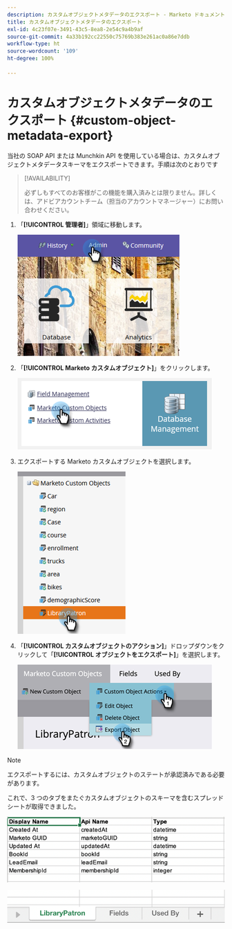 ```yaml
---
description: カスタムオブジェクトメタデータのエクスポート - Marketo ドキュメント - 製品ドキュメント
title: カスタムオブジェクトメタデータのエクスポート
exl-id: 4c23f07e-3491-43c5-8ea8-2e54c9a4b9af
source-git-commit: 4a33b192cc22550c75769b383e261ac0a86e7ddb
workflow-type: ht
source-wordcount: '109'
ht-degree: 100%

---
```


# カスタムオブジェクトメタデータのエクスポート {#custom-object-metadata-export}

当社の SOAP API または Munchkin API を使用している場合は、カスタムオブジェクトメタデータスキーマをエクスポートできます。手順は次のとおりです

>[!AVAILABILITY]
>
>必ずしもすべてのお客様がこの機能を購入済みとは限りません。詳しくは、アドビアカウントチーム（担当のアカウントマネージャー）にお問い合わせください。

1. 「**[!UICONTROL 管理者]**」領域に移動します。

   ![](assets/custom-object-metadata-export-1.png)

1. 「**[!UICONTROL Marketo カスタムオブジェクト]**」をクリックします。

   ![](assets/custom-object-metadata-export-2.png)

1. エクスポートする Marketo カスタムオブジェクトを選択します。

   ![](assets/custom-object-metadata-export-3.png)

1. 「**[!UICONTROL カスタムオブジェクトのアクション]**」ドロップダウンをクリックして「**[!UICONTROL オブジェクトをエクスポート]**」を選択します。

   ![](assets/custom-object-metadata-export-4.png)

>[!NOTE]
>
>エクスポートするには、カスタムオブジェクトのステートが承認済みである必要があります。

これで、3 つのタブをまたぐカスタムオブジェクトのスキーマを含むスプレッドシートが取得できました。

![](assets/custom-object-metadata-export-5.png)

![](assets/custom-object-metadata-export-6.png)
